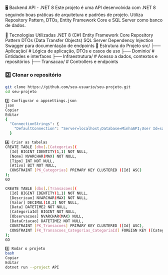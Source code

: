🖥️ Backend API - .NET 8
Este projeto é uma API desenvolvida com .NET 8 seguindo boas práticas de arquitetura e padrões de projeto.
Utiliza Repository Pattern, DTOs, Entity Framework Core e SQL Server como banco de dados.

🚀 Tecnologias Utilizadas
.NET 8 (C#)
Entity Framework Core
Repository Pattern
DTOs (Data Transfer Objects)
SQL Server
Dependency Injection
Swagger para documentação de endpoints
📂 Estrutura do Projeto
src/
├── Aplicação/       # Lógica de aplicação, DTOs e casos de uso
├── Dominio/            # Entidades e interfaces
├── Infraestrutura/    # Acesso a dados, contextos e repositórios
├── Transacao/               # Controllers e endpoints

### 2️⃣ Clonar o repositório
```bash
git clone https://github.com/seu-usuario/seu-projeto.git
cd seu-projeto

3️⃣ Configurar o appsettings.json
json
Copiar
Editar
{
  "ConnectionStrings": {
    "DefaultConnection": "Server=localhost;Database=MinhaAPI;User Id=sa;Password=SuaSenha;"
  }

4️⃣ Criar as tabelas
CREATE TABLE [dbo].[Categorias](
  [Id] BIGINT IDENTITY(1,1) NOT NULL,
  [Nome] NVARCHAR(MAX) NOT NULL,
  [Tipo] INT NOT NULL,
  [Ativo] BIT NOT NULL,
  CONSTRAINT [PK_Categorias] PRIMARY KEY CLUSTERED ([Id] ASC)
);
GO

CREATE TABLE [dbo].[Transacoes](
  [Id] BIGINT IDENTITY(1,1) NOT NULL,
  [Descricao] NVARCHAR(MAX) NOT NULL,
  [Valor] DECIMAL(18,2) NOT NULL,
  [Data] DATETIME2 NOT NULL,
  [CategoriaId] BIGINT NOT NULL,
  [Observacoes] NVARCHAR(MAX) NULL,
  [DataCriacao] DATETIME2 NOT NULL,
  CONSTRAINT [PK_Transacoes] PRIMARY KEY CLUSTERED ([Id] ASC),
  CONSTRAINT [FK_Transacoes_Categorias_CategoriaId] FOREIGN KEY ([CategoriaId]) REFERENCES [dbo].[Categorias] ([Id]) ON DELETE CASCADE
);
GO

5️⃣ Rodar o projeto
bash
Copiar
Editar
dotnet run --project API
